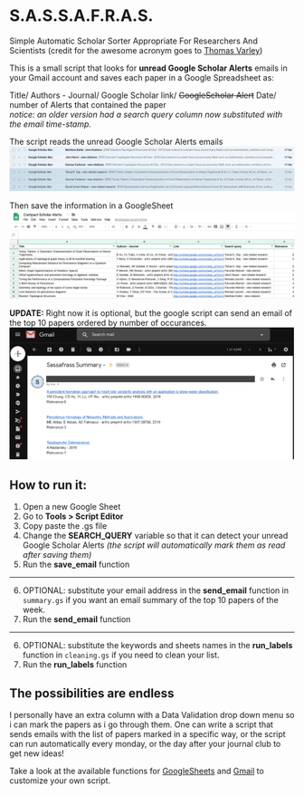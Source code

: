 # S.A.S.S.A.F.R.A.S.
Simple Automatic Scholar Sorter Appropriate For Researchers And Scientists (credit for the awesome acronym goes to [Thomas Varley](https://github.com/ThosV))

This is a small script that looks for **unread Google Scholar Alerts** emails in your Gmail account and saves each paper in a Google Spreadsheet as:

  Title/ Authors - Journal/ Google Scholar link/ ~~GoogleScholar Alert~~ Date/ number of Alerts that contained the paper<br>
  *notice: an older version had a search query column now substituted with the email time-stamp.*
  
The script reads the unread Google Scholar Alerts emails
![Gmail alerts](gmail_GSalerts.png)

Then save the information in a GoogleSheet
![Google sheet](gsheet_GSalerts.png)

**UPDATE:** Right now it is optional, but the google script can send an email of the top 10 papers ordered by number of occurances.
![Gmail summary](gmail_IB_GSalerts.png)

## How to run it:
1. Open a new Google Sheet
2. Go to **Tools > Script Editor**
3. Copy paste the .gs file
4. Change the **SEARCH_QUERY** variable so that it can detect your unread Google Scholar Alerts *(the script will automatically mark them as read after saving them)*
5. Run the **save_email** function
---
6. OPTIONAL: substitute your email address in the **send_email** function in `summary.gs` if you want an email summary of the top 10 papers of the week.
5. Run the **send_email** function
---
6. OPTIONAL: substitute the keywords and sheets names in the **run_labels** function in `cleaning.gs` if you need to clean your list.
5. Run the **run_labels** function

## The possibilities are endless
I personally have an extra column with a Data Validation drop down menu so i can mark the papers as i go through them. One can write a script that sends emails with the list of papers marked in a specific way, or the script can run automatically every monday, or the day after your journal club to get new ideas! 

Take a look at the available functions for [GoogleSheets](https://developers.google.com/apps-script/reference/spreadsheet/spreadsheet-app) and [Gmail](https://developers.google.com/apps-script/reference/gmail/gmail-app) to customize your own script.
